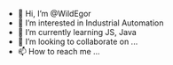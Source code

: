 - 👋 Hi, I’m @WildEgor
- 👀 I’m interested in Industrial Automation
- 🌱 I’m currently learning JS, Java
- 💞️ I’m looking to collaborate on ...
- 📫 How to reach me ...

<!---
  WildEgor/WildEgor is a ✨ special ✨ repository because its `README.md` (this file) appears on your GitHub profile.
  You can click the Preview link to take a look at your changes.
--->
